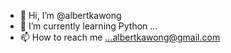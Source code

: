 - 👋 Hi, I’m @albertkawong
- 🌱 I’m currently learning Python ...
- 📫 How to reach me ...albertkawong@gmail.com

<!---
albertkawong/albertkawong is a ✨ special ✨ repository because its `README.md` (this file) appears on your GitHub profile.
You can click the Preview link to take a look at your changes.
--->
